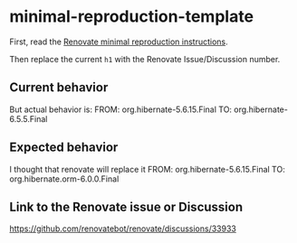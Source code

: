 # minimal-reproduction-template

First, read the [Renovate minimal reproduction instructions](https://github.com/renovatebot/renovate/blob/main/docs/development/minimal-reproductions.md).

Then replace the current `h1` with the Renovate Issue/Discussion number.

## Current behavior

But actual behavior is:
FROM: org.hibernate-5.6.15.Final
TO: org.hibernate-6.5.5.Final

## Expected behavior
I thought that renovate will replace it
FROM: org.hibernate-5.6.15.Final
TO: org.hibernate.orm-6.0.0.Final

## Link to the Renovate issue or Discussion

https://github.com/renovatebot/renovate/discussions/33933
